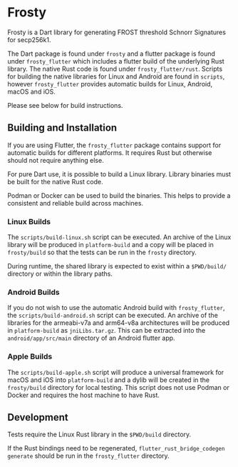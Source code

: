 # Frosty

Frosty is a Dart library for generating FROST threshold Schnorr Signatures for
secp256k1.

The Dart package is found under `frosty` and a flutter package is found under
`frosty_flutter` which includes a flutter build of the underlying Rust library.
The native Rust code is found under `frosty_flutter/rust`. Scripts for
building the native libraries for Linux and Android are found in `scripts`,
however `frosty_flutter` provides automatic builds for Linux, Android, macOS and
iOS.

Please see below for build instructions.

## Building and Installation

If you are using Flutter, the `frosty_flutter` package contains support for
automatic builds for different platforms. It requires Rust but otherwise should
not require anything else.

For pure Dart use, it is possible to build a Linux library. Library binaries
must be built for the native Rust code.

Podman or Docker can be used to build the binaries. This helps to provide a
consistent and reliable build across machines.

### Linux Builds

The `scripts/build-linux.sh` script can be executed. An archive of the Linux
library will be produced in `platform-build` and a copy will be placed in
`frosty/build` so that the tests can be run in the `frosty` directory.

During runtime, the shared library is expected to exist within a `$PWD/build/`
directory or within the library paths.

### Android Builds

If you do not wish to use the automatic Android build with `frosty_flutter`, the
`scripts/build-android.sh` script can be executed. An archive of the libraries
for the armeabi-v7a and arm64-v8a architectures will be produced in
`platform-build` as `jniLibs.tar.gz`. This can be extracted into the
`android/app/src/main` directory of an Android flutter app.

### Apple Builds

The `scripts/build-apple.sh` script will produce a universal framework for macOS
and iOS into `platform-build` and a dylib will be created in the `frosty/build`
directory for local testing. This script does not use Podman or Docker and
requires the host machine to have Rust.

## Development

Tests require the Linux Rust library in the `$PWD/build` directory.

If the Rust bindings need to be regenerated, `flutter_rust_bridge_codegen
generate` should be run in the `frosty_flutter` directory.
